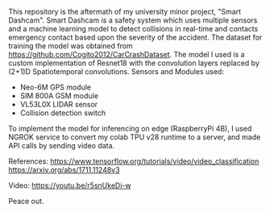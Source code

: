 This repository is the aftermath of my university minor project, "Smart Dashcam". Smart Dashcam is a safety system which uses multiple sensors and a machine learning model to detect collisions in real-time and contacts emergency contact based upon the severity of the accident.
The dataset for training the model was obtained from https://github.com/Cogito2012/CarCrashDataset.
The model I used is a custom implementation of Resnet18 with the convolution layers replaced by (2+1)D Spatiotemporal convolutions.
Sensors and Modules used:
 - Neo-6M GPS module
 - SIM 800A GSM module
 - VL53L0X LIDAR sensor
 - Collision detection switch

To implement the model for inferencing on edge (RaspberryPi 4B), I used NGROK service to convert my colab TPU v28 runtime to a server, and made API calls by sending video data.

References:
https://www.tensorflow.org/tutorials/video/video_classification
https://arxiv.org/abs/1711.11248v3

Video: https://youtu.be/r5snUkeDi-w

Peace out.
